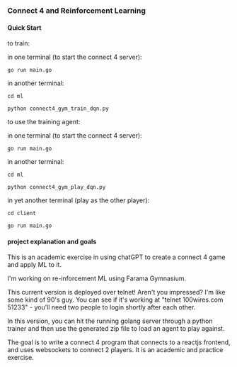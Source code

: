 ### Connect 4 and Reinforcement Learning

#### Quick Start

to train:

in one terminal (to start the connect 4 server):

    go run main.go

in another terminal:

    cd ml

    python connect4_gym_train_dqn.py

to use the training agent:

in one terminal (to start the connect 4 server):

    go run main.go

in another terminal:

    cd ml
    
    python connect4_gym_play_dqn.py
    
in yet another terminal (play as the other player):

    cd client

    go run main.go


#### project explanation and goals

This is an academic exercise in using chatGPT to create a connect 4 game and apply ML to it.

I'm working on re-inforcement ML using Farama Gymnasium.

This current version is deployed over telnet!  Aren't you impressed?  I'm like some kind of 90's guy.  You can see if it's working at "telnet 100wires.com 51233" - you'll need two people to login shortly after each other.

In this version, you can hit the running golang server through a python trainer and then use the generated zip file to load an agent to play against.

The goal is to write a connect 4 program that connects to a reactjs frontend, and uses websockets to connect 2 players. It is an academic and practice exercise.


